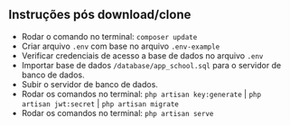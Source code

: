 ## Instruções pós download/clone

- Rodar o comando no terminal: ``composer update``
- Criar arquivo ``.env`` com base no arquivo ``.env-example``
- Verificar credenciais de acesso a base de dados no arquivo ``.env``
- Importar base de dados ``/database/app_school.sql`` para o servidor de banco de dados. 
- Subir o servidor de banco de dados.
- Rodar os comandos no terminal: ``php artisan key:generate`` | ``php artisan jwt:secret`` | ``php artisan migrate`` 
- Rodar os comandos no terminal: ``php artisan serve``

